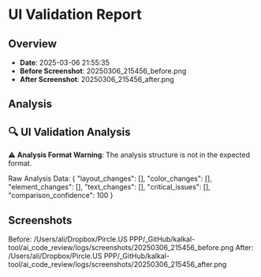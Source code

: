 
# UI Validation Report

## Overview

- **Date**: 2025-03-06 21:55:35
- **Before Screenshot**: 20250306_215456_before.png
- **After Screenshot**: 20250306_215456_after.png

## Analysis

🔍 **UI Validation Analysis**
----------------------------------
⚠️ **Analysis Format Warning**: The analysis structure is not in the expected format.

Raw Analysis Data:
{
  "layout_changes": [],
  "color_changes": [],
  "element_changes": [],
  "text_changes": [],
  "critical_issues": [],
  "comparison_confidence": 100
}

## Screenshots

Before: /Users/ali/Dropbox/Pircle.US PPP/_GitHub/kalkal-tool/ai_code_review/logs/screenshots/20250306_215456_before.png
After: /Users/ali/Dropbox/Pircle.US PPP/_GitHub/kalkal-tool/ai_code_review/logs/screenshots/20250306_215456_after.png
